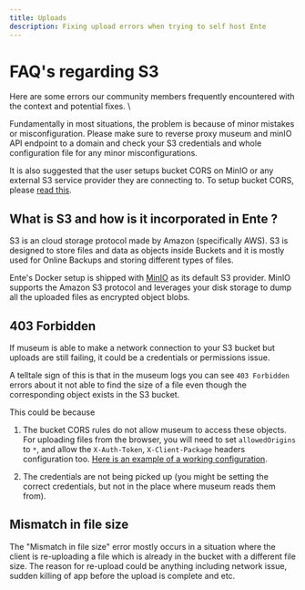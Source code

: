 ```yaml
---
title: Uploads
description: Fixing upload errors when trying to self host Ente
---
```


# FAQ's regarding S3

Here are some errors our community members frequently encountered with the
context and potential fixes.
\

Fundamentally in most situations, the problem is because of minor mistakes or
misconfiguration. Please make sure to reverse proxy museum and minIO API 
endpoint to a domain and check your S3 credentials and whole configuration 
file for any minor misconfigurations.

It is also suggested that the user setups bucket CORS on MinIO or any external
S3 service provider they are connecting to. To setup bucket CORS, please [read
this](/self-hosting/troubleshooting/bucket-cors).

## What is S3 and how is it incorporated in Ente ?

S3 is an cloud storage protocol made by Amazon (specifically AWS). S3 is designed to store
files and data as objects inside Buckets and it is mostly used for Online
Backups and storing different types of files. 

Ente's Docker setup is shipped with [MinIO](https://min.io/) as its default S3 provider. 
MinIO supports the Amazon S3 protocol and leverages your disk storage to 
dump all the uploaded files as encrypted object blobs.

## 403 Forbidden

If museum is able to make a network connection to your S3 bucket but
uploads are still failing, it could be a credentials or permissions issue.

A telltale sign of this is that in the museum logs you can see `403 Forbidden`
errors about it not able to find the size of a file even though the
corresponding object exists in the S3 bucket.

This could be because

1.  The bucket CORS rules do not allow museum to access these objects. For
    uploading files from the browser, you will need to set `allowedOrigins` to
    `*`, and allow the `X-Auth-Token`, `X-Client-Package` headers configuration
    too. [Here is an example of a working
    configuration](https://github.com/ente-io/ente/discussions/1764#discussioncomment-9478204).

2.  The credentials are not being picked up (you might be setting the correct
    credentials, but not in the place where museum reads them from).

## Mismatch in file size 

The "Mismatch in file size" error mostly occurs in a situation where the client is re-uploading a file which is already in the bucket with a different
file size. The reason for re-upload could be anything including network issue,
sudden killing of app before the upload is complete and etc. 
